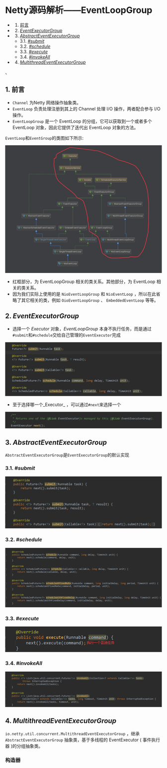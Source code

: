 # Netty源码解析——EventLoopGroup

<!-- vscode-markdown-toc -->
* 1. [前言](#)
* 2. [_EventExecutorGroup_](#EventExecutorGroup_)
* 3. [_AbstractEventExecutorGroup_](#AbstractEventExecutorGroup_)
	* 3.1. [_#submit_](#submit_)
	* 3.2. [_#schedule_](#schedule_)
	* 3.3. [_#execute_](#execute_)
	* 3.4. [_#invokeAll_](#invokeAll_)
* 4. [_MultithreadEventExecutorGroup_](#MultithreadEventExecutorGroup_)

<!-- vscode-markdown-toc-config
	numbering=true
	autoSave=true
	/vscode-markdown-toc-config -->
<!-- /vscode-markdown-toc -->、

##  1. <a name=''></a>前言

* `Channel` 为Netty 网络操作抽象类。
* `EventLoop` 负责处理注册到其上的 Channel 处理 I/O 操作，两者配合参与 I/O 操作。
* `EventLoopGroup` 是一个 EventLoop 的分组，它可以获取到一个或者多个 EventLoop 对象，因此它提供了迭代出 EventLoop 对象的方法。

`EventLoop`和`EventGroup`的类图如下所示:

<div align=center><img src="/assets/netty17.png"/></div>

* 红框部分，为 EventLoopGroup 相关的类关系。其他部分，为 EventLoop 相关的类关系。
* 因为我们实际上使用的是 `NioEventLoopGroup` 和 `NioEventLoop` ，所以在此省略了其它相关的类，例如 `OioEventLoopGroup` 、 `EmbeddedEventLoop` 等等。

##  2. <a name='EventExecutorGroup_'></a>_EventExecutorGroup_

* 选择一个 _Executor_ 对象，_EventLoopGroup_ 本身不执行任务，而是通过`#submit`和`#schedule`交给自己管理的`EventExecutor`完成

<div align=center><img src="/assets/netty19.png"/></div>

* 至于选择哪一个_Executor_ ，可以通过`#next`来选择一个

<div align=center><img src="/assets/netty18.png"/></div>

##  3. <a name='AbstractEventExecutorGroup_'></a>_AbstractEventExecutorGroup_

`AbstractEventExecutorGroup`是`EventExecutorGroup`的默认实现

###  3.1. <a name='submit_'></a>_#submit_

<div align=center><img src="/assets/netty20.png"/></div>

###  3.2. <a name='schedule_'></a>_#schedule_

<div align=center><img src="/assets/netty21.png"/></div>

###  3.3. <a name='execute_'></a>_#execute_

<div align=center><img src="/assets/netty22.png"/></div>

###  3.4. <a name='invokeAll_'></a>_#invokeAll_

<div align=center><img src="/assets/netty23.png"/></div>

##  4. <a name='MultithreadEventExecutorGroup_'></a>_MultithreadEventExecutorGroup_

`io.netty.util.concurrent.MultithreadEventExecutorGroup` ，继承 `AbstractEventExecutorGroup` 抽象类，基于多线程的 EventExecutor ( 事件执行器 )的分组抽象类。

### 构造器

